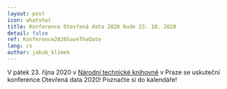 ```yaml
---
layout: post
icon: whatshot
title: Konference Otevřená data 2020 bude 23. 10. 2020
detail: false
ref: Konference2020SaveTheDate
lang: cs
author: jakub_klímek
---
```


V pátek 23. října 2020 v [Národní technické knihovně](https://www.techlib.cz/cs/) v Praze se uskuteční konference Otevřená data 2020! Poznačte si do kalendáře!
